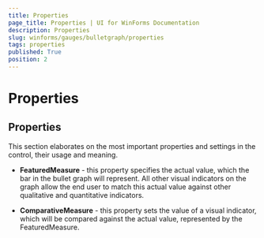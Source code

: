 ```yaml
---
title: Properties
page_title: Properties | UI for WinForms Documentation
description: Properties
slug: winforms/gauges/bulletgraph/properties
tags: properties
published: True
position: 2
---
```


# Properties



## Properties

This section elaborates on the most important properties and settings in the control, their usage and meaning.

* __FeaturedMeasure__ - this property specifies the actual value, which the bar in the bullet graph will represent. All other visual indicators on the graph allow the end user to match this actual value against other qualitative and quantitative indicators.
        

* __ComparativeMeasure__ - this property sets the value of a visual indicator, which will be compared against the actual value, represented by the FeaturedMeasure.
            
